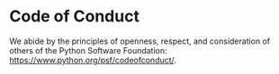 # Code of Conduct

We abide by the principles of openness, respect, and consideration of others of the Python Software Foundation: https://www.python.org/psf/codeofconduct/.
